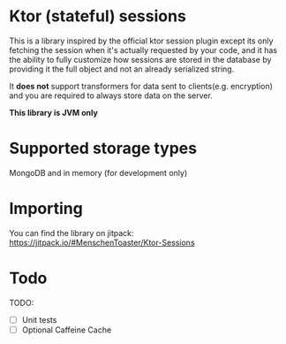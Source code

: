 # Ktor (stateful) sessions
This is a library inspired by the official ktor session plugin except its 
only fetching the session when it's actually requested by your code, and it has the ability 
to fully customize how sessions are stored in the database by providing it the full object
and not an already serialized string.

It **does not** support transformers for data sent to clients(e.g. encryption) and you are required to always store
data on the server. 

**This library is JVM only**

# Supported storage types
MongoDB and in memory (for development only)

# Importing
You can find the library on jitpack: https://jitpack.io/#MenschenToaster/Ktor-Sessions

# Todo

TODO:
- [ ] Unit tests
- [ ] Optional Caffeine Cache